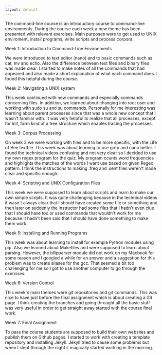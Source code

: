 ```yaml
---
layout: default
---
```


The command-line course is an introductory course to command-line environments. During the 
course each week a new theme has been presented with relevant exercises. Main purposes were 
to get used to UNIX enviroment, install programs, write scripts and process corpora.

Week 1: Introduction to Command-Line Environments

We were introduced to text editor (nano) and to basic commands such as cat, mv and echo. Also 
the difference between text files and binary files was made clear. I started to make notes of 
all the commands that had appeared and also made a short explanation of what each command does. 
I found this helpful during the course.  

Week 2: Navigating a UNIX system

This week continued with new commands and especially commands concerning files. In addition, 
we learned about changing into root user and working with sudo su and su commands. Personally 
for me interesting was learning about parent processes since that was a whole new concept that I 
wasn't familiar with. It was very helpful to realize that all processes, except for init, form 
kind of a tree structure which enables tracing the processes.

Week 3: Corpus Processing

On week 3 we were working with files and to be more specific, with the Life of Bee textfile. 
This week was about learning to use grep and nano better. I found the technical videos confusing 
and not very clear so I decided to use my own regex program for the quiz. My program counts word 
frequencies and highlights the matches of the words I want use based on given Regex pattern. I 
think the instructions to making .freq and .sent files weren't made clear and specific enough. 

Week 4: Scripting and UNIX Configuration Files

This week we were supposed to learn about scripts and learn to make our own simple scripts. It 
was quite challenging because in the technical videos it wasn't always clear that I should have 
created some file or something and then later on suddenly the instructor had some files that I
hadn't even clue that I should have too or used commands that wouldn't work for me because it 
hadn't been said that I should have done something to make them work. 

Week 5: Installing and Running Programs

This week was about learning to install for example Python modules using pip. Also we learned 
about Makefiles and were supposed to learn about parsing. However, the bllipparser module did 
not work on my Macbook for some reason and I googled a while for an answer and a suggestion for 
this problem was to create aliases for the gcc. That seemed a bit too challenging for me so I 
got to use another computer to go through the exercises.

Week 6: Version Control

This week's main themes were git repositories and git commands. This was nice to have just 
before the final assignment which is about creating a Git page. I think creating the branches 
and going throught all the basic stuff was very useful in order to get straight away started 
with the course final work. 

Week 7: Final Assignment

To pass the course students are supposed to build their own websites and publish them on Github 
pages. I started to work with creating a template repository and installing Jekyll. Jekyll tried 
to cause some problems but when I slept through the night it magically started working in the 
morning. 
